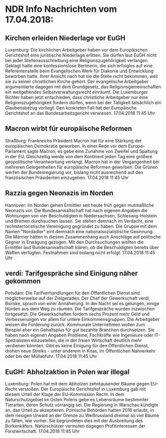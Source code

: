 # NDR Info Nachrichten vom 17.04.2018:


## Kirchen erleiden Niederlage vor EuGH
Luxemburg: Die kirchlichen Arbeitgeber haben vor dem Europäischen Gerichtshof eine juristische Niederlage erlitten. Sie dürfen laut EuGH nicht bei jeder Stellenausschreibung eine Religionszugehörigkeit verlangen. Geklagt hatte eine konfessionslose Berlinerin, die sich erfolglos auf eine Referentenstelle beim Evangelischen Werk für Diakonie und Entwicklung beworben hatte. Ihrer Ansicht nach hat sie die Stelle nicht bekommen, weil sie zu keiner christlichen Kirche gehört. Der evangelische Arbeitgeber argumentierte dagegen mit dem Grundgesetz, das Religionsgemeinschaften ein weitgehendes Selbstverwaltungsrecht einräumt. Die Luxemburger Richter haben jetzt entschieden, dass christliche Arbeitgeber nur eine Religionszugehörigkeit fordern dürfen, wenn bei der Tätigkeit tatsächlich ein Glaubensbezug vorliegt. Den konkreten Fall hat der Europäische Gerichtshof an das Bundesarbeitsgericht verwiesen. 17.04.2018 11:45 Uhr 

## Macron wirbt für europäische Reformen
Straßburg:	Frankreichs Präsident Macron hat für eine Stärkung der europäischen Demokratie geworben. In einer Rede vor dem Europa-Parlament sagte Macron, es gebe eine Zunahme von Zweifel und Spaltung in der EU. Gleichzeitig werde von dem Kontinent jeden Tag eine größere geopolitische Verantwortung verlangt. Macron hat in der Vergangenheit bei mehreren Gelegenheiten für europäische Reformen geworben. Die Grünen werfen der Bundesregierung vor, bislang nicht ausreichend auf den französischen Präsidenten einzugehen. 17.04.2018 11:45 Uhr 

## Razzia gegen Neonazis im Norden
Hannover:	Im Norden gehen Ermittler seit heute früh gegen mutmaßliche Neonazis vor. Die Bundesanwaltschaft hat nach eigenen Angaben die Wohnungen von vier Beschuldigten in Niedersachsen, Schleswig-Holstein und Bremen durchsuchen lassen. Sie stehen demnach im Verdacht, eine rechtsterroristische Vereinigung gegründet zu haben. Die Gruppe mit dem Namen "Nordadler" eint demnach eine nationalsozialistische Gesinnung. Die Männer hätten in diesem Zusammenhang auch Anschläge auf politische Gegner in Erwägung gezogen. Mit den Durchsuchungen wollten die Ermittler laut Bundesanwaltschaft klären, ob die Beschuldigten bereits über Waffen verfügten. Festnahmen sind bislang nicht erfolgt. 17.04.2018 11:45 Uhr 

## verdi: Tarifgespräche sind Einigung näher gekommen
Potsdam: Die Tarifverhandlungen für den Öffentlichen Dienst sind möglicherweise auf der Zielgeraden. Der Chef der Gewerkschaft verdi, Bsirske, sprach von einer Annäherung. In der Nacht sei es gelungen, einige Hürden aus dem Weg zu räumen. Die Tarifgespräche wurden inzwischen fortgesetzt. Die Gewerkschaften fordern sechs Prozent mehr Geld und Verbesserungen vor allem für untere Einkommensgruppen. Die Arbeitgeber weisen die Forderung zurück. Kommunale Unternehmen wollen zum Beispiel eher ein Gehaltsplus für gut bezahlte Branchen durchsetzen. Sie haben nach eigenen Angaben Probleme, Fachkräfte wie Ingenieure oder IT-Spezialisten einzustellen, die in der freien Wirtschaft deutlich mehr verdienen könnten. Gibt es keine Einigung für den Öffentlichen Dienst, drohen neue Streiks - unter anderem in Kitas, im Öffentlichen Nahverkehr oder bei der Müllabfuhr. 17.04.2018 11:45 Uhr 

## EuGH: Abholzaktion in Polen war illegal
Luxemburg:	Polen hat mit dem Abholzen zehntausender Bäume gegen EU-Recht verstoßen. Der Europäische Gerichtshof in Luxemburg gab mit diesem Urteil der Klage der EU-Kommission Recht. In dem Naturschutzgebiet im Osten Polens gebe es Lebensräume bestimmter Tierarten, deren Schutz vorrangig sei. Die Regierung in Warschau kündigte an, das Urteil zu akzeptieren. Polnische Behörden hatten 2016 erlaubt, in dem riesigen Urwald an der Grenze zu Weißrussland dreimal so viel Bäume zu fällen, wie vorher. Sie begründeten dies mit der Ausbreitung des Borkenkäfers. Natürschützer vermuten dagegen Profitinteressen der Forstwirtschaft. 17.04.2018 11:45 Uhr 
